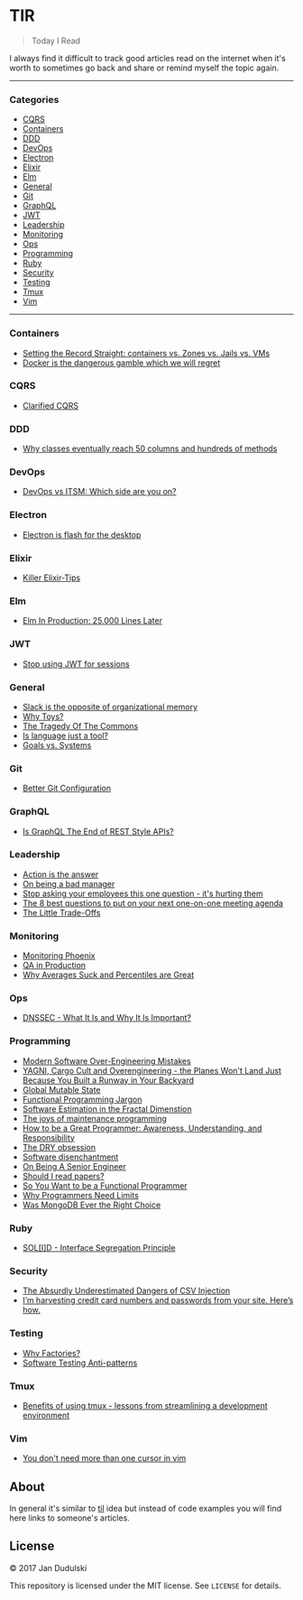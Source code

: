 # TIR

> Today I Read

I always find it difficult to track good articles read on the internet when
it's worth to sometimes go back and share or remind myself the topic again.

---

### Categories

* [CQRS](#cqrs)
* [Containers](#containers)
* [DDD](#ddd)
* [DevOps](#devops)
* [Electron](#electron)
* [Elixir](#elixir)
* [Elm](#elm)
* [General](#general)
* [Git](#git)
* [GraphQL](#graphql)
* [JWT](#jwt)
* [Leadership](#leadership)
* [Monitoring](#monitoring)
* [Ops](#ops)
* [Programming](#programming)
* [Ruby](#ruby)
* [Security](#security)
* [Testing](#testing)
* [Tmux](#tmux)
* [Vim](#vim)

---

### Containers

- [Setting the Record Straight: containers vs. Zones vs. Jails vs. VMs](containers/containers-zones-jails-vms.md)
- [Docker is the dangerous gamble which we will regret](containers/docker-is-the-dangerous-gamble-which-we-will-regret.md)

### CQRS

- [Clarified CQRS](cqrs/clarified-cqrs.md)

### DDD

- [Why classes eventually reach 50 columns and hundreds of methods](ddd/why-classes-eventually-reach-50-columns-and-hundreds-of-methods.md)

### DevOps

- [DevOps vs ITSM: Which side are you on?](devops/devops-vs-itsm.md)

### Electron

- [Electron is flash for the desktop](electron/electron-is-flash-for-the-desktop.md)

### Elixir

- [Killer Elixir-Tips](elixir/killer-elixir-tips.md)

### Elm

- [Elm In Production: 25,000 Lines Later](elm/elm-in-production-25000-lines-later.md)

### JWT

- [Stop using JWT for sessions](jwt/stop-using-jwt-for-sessions.md)

### General

- [Slack is the opposite of organizational memory](general/slack-is-the-opposite-of-organizational-memory.md)
- [Why Toys?](general/why-toys.md)
- [The Tragedy Of The Commons](general/the-tragedy-of-the-commons.md)
- [Is language just a tool?](general/is-language-just-a-tool.md)
- [Goals vs. Systems](general/goals-vs-systems.md)

### Git

- [Better Git Configuration](git/better-git-configuration.md)

### GraphQL

- [Is GraphQL The End of REST Style APIs?](graphql/is-graphql-the-end-of-rest-style-apis.md)

### Leadership

- [Action is the answer](leadership/action-is-the-answer.md)
- [On being a bad manager](leadership/on-being-a-bad-manager.md)
- [Stop asking your employees this one question - it's hurting them](leadership/how-can-i-help-you.md)
- [The 8 best questions to put on your next one-on-one meeting agenda](leadership/the-8-best-questions-to-put-on-your-next-one-on-one-meeting-agenda.md)
- [The Little Trade-Offs](leadership/the-little-tradeoffs.md)

### Monitoring

- [Monitoring Phoenix](ops/monitoring-phoenix.md)
- [QA in Production](monitoring/qa-in-production.md)
- [Why Averages Suck and Percentiles are Great](monitoring/why-averages-suck-and-percentiles-are-great.md)

### Ops

- [DNSSEC - What It Is and Why It Is Important?](ops/dnssec-what-it-is-and-why-it-is-important.md)

### Programming

- [Modern Software Over-Engineering Mistakes](programming/modern-software-over-engineering-mistakes.md)
- [YAGNI, Cargo Cult and Overengineering - the Planes Won't Land Just Because You Built a Runway in Your Backyard](programming/yagni-cargo-cult-and-overengineering.md)
- [Global Mutable State](programming/global-mutable-state.md)
- [Functional Programming Jargon](programming/functional-programming-jargon.md)
- [Software Estimation in the Fractal Dimenstion](programming/software-estimation-in-the-fractal-dimension.md)
- [The joys of maintenance programming](programming/the-joys-of-maintenance-programming.md)
- [How to be a Great Programmer: Awareness, Understanding, and Responsibility](programming/how-to-be-a-great-programmer.md)
- [The DRY obsession](programming/the-dry-obsession.md)
- [Software disenchantment](programming/software-disenchantment.md)
- [On Being A Senior Engineer](programming/on-being-a-senior-engineer.md)
- [Should I read papers?](programming/should-i-read-papers.md)
- [So You Want to be a Functional Programmer](programming/so-you-want-to-be-a-functional-programmer.md)
- [Why Programmers Need Limits](programming/why-programmers-need-limits.md)
- [Was MongoDB Ever the Right Choice](programming/was-mongodb-ever-the-right-choice.md)

### Ruby

- [SOL\[I\]D - Interface Segregation Principle](ruby/solid-interface-segregation-principle.md)

### Security

- [The Absurdly Underestimated Dangers of CSV Injection](security/csv-injection.md)
- [I’m harvesting credit card numbers and passwords from your site. Here’s how.](security/im-harvesting-credit-card-numbers-and-passwords-from-your-site-here-s-how.md)

### Testing

- [Why Factories?](testing/why-factories.md)
- [Software Testing Anti-patterns](testing/software-testing-antipatterns.md)

### Tmux

- [Benefits of using tmux - lessons from streamlining a development environment](tmux/benefits-of-using-tmux-lessons-from-streamlining-a-development-environment.md)

### Vim

- [You don't need more than one cursor in vim](vim/you-dont-need-more-than-one-cursor-in-vim.md)

## About

In general it's similar to [til](https://github.com/jandudulski/til) idea but instead of code examples you will find here links to someone's articles.

## License

&copy; 2017 Jan Dudulski

This repository is licensed under the MIT license. See `LICENSE` for details.
